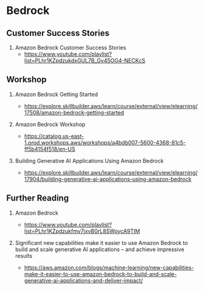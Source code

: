 # Bedrock

## Customer Success Stories

1. Amazon Bedrock Customer Success Stories
    - https://www.youtube.com/playlist?list=PLhr1KZpdzukdxGUL7B_Gv45OG4-NECKcS

## Workshop

1. Amazon Bedrock Getting Started
    - https://explore.skillbuilder.aws/learn/course/external/view/elearning/17508/amazon-bedrock-getting-started

1. Amazon Bedrock Workshop
    - https://catalog.us-east-1.prod.workshops.aws/workshops/a4bdb007-5600-4368-81c5-ff5b4154f518/en-US

1. Building Generative AI Applications Using Amazon Bedrock
    - https://explore.skillbuilder.aws/learn/course/external/view/elearning/17904/building-generative-ai-applications-using-amazon-bedrock

## Further Reading

1. Amazon Bedrock
    - https://www.youtube.com/playlist?list=PLhr1KZpdzukfmv7jxvB0rL8SWoycA9TIM

1. Significant new capabilities make it easier to use Amazon Bedrock to build and scale generative AI applications – and achieve impressive results
    - https://aws.amazon.com/blogs/machine-learning/new-capabilities-make-it-easier-to-use-amazon-bedrock-to-build-and-scale-generative-ai-applications-and-deliver-impact/